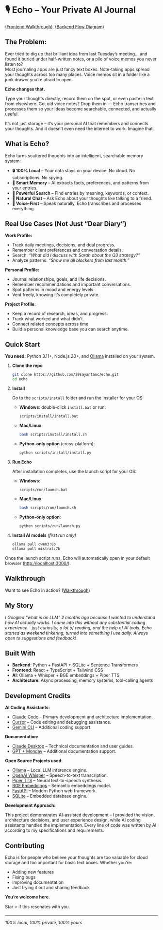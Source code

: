 # 🎙️ Echo – Your Private AI Journal
([Frontend Walkthrough](https://github.com/29sayantanc/Echo/blob/main/Documentation/Walkthrough/echo_frontend_walkthrough_updated.md)),            ([Backend Flow Diagram](29sayantanc.github.io/Echo/))


## The Problem: 

Ever tried to dig up that brilliant idea from last Tuesday’s meeting… and found it buried under half-written notes, or a pile of voice memos you never listen to?  
Most journaling apps are just fancy text boxes. Note-taking apps spread your thoughts across too many places. Voice memos sit in a folder like a junk drawer you’re afraid to open.

**Echo changes that.**  

Type your thoughts directly, record them on the spot, or even paste in text from elsewhere. Got old voice notes? Drop them in — Echo transcribes and processes them so your ideas become searchable, connected, and actually useful.

It’s not just storage – it’s your personal AI that remembers and connects your thoughts. And it doesn’t even need the internet to work. Imagine that.

## What is Echo?

Echo turns scattered thoughts into an intelligent, searchable memory system:

- **🔒 100% Local** – Your data stays on your device. No cloud. No subscriptions. No spying.
- **🧠 Smart Memory** – AI extracts facts, preferences, and patterns from your entries.
- **🎯 Powerful Search** – Find entries by meaning, keywords, or context.
- **💬 Natural Chat** – Ask Echo about your thoughts like talking to a friend.
- **🎤 Voice-First** – Speak naturally, Echo transcribes and processes everything.

## Real Use Cases (Not Just “Dear Diary”)

**Work Profile:**
- Track daily meetings, decisions, and deal progress.
- Remember client preferences and conversation details.  
- Search: *“What did I discuss with Sarah about the Q3 strategy?”*
- Analyze patterns: *“Show me all blockers from last month.”*

**Personal Profile:**
- Journal relationships, goals, and life decisions.
- Remember recommendations and important conversations.
- Spot patterns in mood and energy levels.
- Vent freely, knowing it’s completely private.

**Project Profile:**
- Keep a record of research, ideas, and progress.
- Track what worked and what didn’t.
- Connect related concepts across time.
- Build a personal knowledge base you can search anytime.

## Quick Start

**You need:** Python 3.11+, Node.js 20+, and [Ollama](https://ollama.ai) installed on your system.

1. **Clone the repo**  

    ```bash
    git clone https://github.com/29sayantanc/echo.git
    cd echo
    ```

2. **Install**  

   Go to the `scripts/install` folder and run the installer for your OS:  

   - **Windows**: double-click `install.bat` or run:  

     ```bash
     scripts/install/install.bat
     ```
   - **Mac/Linux**:  

     ```bash
     bash scripts/install/install.sh
     ```
   - **Python-only option** (cross-platform):  

     ```bash
     python scripts/install/install.py
     ```

3. **Run Echo**  

   After installation completes, use the launch script for your OS:  

   - **Windows**:  

     ```bash
     scripts/run/launch.bat
     ```
   - **Mac/Linux**:  

     ```bash
     bash scripts/run/launch.sh
     ```
   - **Python-only option**:  

     ```bash
     python scripts/run/launch.py
     ```

4. **Install AI models** *(first run only)*  

    ```bash
    ollama pull qwen3:8b
    ollama pull mistral:7b
    ```

Once the launch script runs, Echo will automatically open in your default browser ([http://localhost:3000/](http://localhost:3000/)).

## Walkthrough

Want to see Echo in action? ([Walkthrough](https://github.com/29sayantanc/Echo/blob/main/Documentation/Walkthrough/echo_frontend_walkthrough_updated.md))

## My Story

*I Googled “what is an LLM” 2 months ago because I wanted to understand how AI actually works. I came into this without any substantial coding experience – just curiosity, a lot of reading, and the help of AI tools. Echo started as weekend tinkering, turned into something I use daily. Always open to suggestions and feedback!*

## Built With

- **Backend**: Python + FastAPI + SQLite + Sentence Transformers
- **Frontend**: React + TypeScript + Tailwind CSS  
- **AI**: Ollama + Whisper + BGE embeddings + Piper TTS
- **Architecture**: Async processing, memory systems, tool-calling agents

## Development Credits

**AI Coding Assistants:**
- [Claude Code](https://claude.ai/code) – Primary development and architecture implementation.
- [Cursor](https://cursor.sh/) – Code editing and debugging assistance.  
- [Gemini CLI](https://github.com/google/generative-ai-cli) – Additional coding support.

**Documentation:**
- [Claude Desktop](https://claude.ai/) – Technical documentation and user guides.
- [GPT + Monday](https://openai.com/) – Additional documentation support.

**Open Source Projects used:**
- [Ollama](https://ollama.ai/) – Local LLM inference engine.
- [OpenAI Whisper](https://github.com/openai/whisper) – Speech-to-text transcription.
- [Piper TTS](https://github.com/OHF-Voice/piper1-gpl) – Neural text-to-speech synthesis.
- [BGE Embeddings](https://huggingface.co/BAAI/bge-small-en-v1.5) – Semantic embeddings model.
- [FastAPI](https://fastapi.tiangolo.com/) – Modern Python web framework.
- [SQLite](https://sqlite.org/) – Embedded database engine.

**Development Approach:**

This project demonstrates AI-assisted development – I provided the vision, architecture decisions, and user experience design, while AI coding assistants handled the implementation. Every line of code was written by AI according to my specifications and requirements.

## Contributing

Echo is for people who believe your thoughts are too valuable for cloud storage and too important for basic text boxes. Whether you’re:

- Adding new features
- Fixing bugs  
- Improving documentation
- Just trying it out and sharing feedback

**You’re welcome here.** 

Star ⭐ if this resonates with you.

---

*100% local, 100% private, 100% yours*
